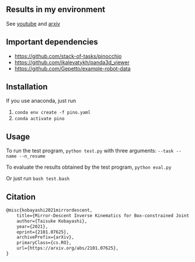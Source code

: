 ## Results in my environment

See [youtube](https://youtu.be/dO3ZcdEOb5E) and [arxiv](https://arxiv.org/abs/2101.07625)

## Important dependencies

- https://github.com/stack-of-tasks/pinocchio
- https://github.com/ikalevatykh/panda3d_viewer
- https://github.com/Gepetto/example-robot-data

## Installation

If you use anaconda, just run
1. `conda env create -f pino.yaml`
1. `conda activate pino`

## Usage

To run the test program, `python test.py`
with three arguments: `--task --name --n_resume`

To evaluate the results obtained by the test program, `python eval.py`

Or just run `bash test.bash`

## Citation

```latex
@misc{kobayashi2021mirrordescent,
    title={Mirror-Descent Inverse Kinematics for Box-constrained Joint Space},
    author={Taisuke Kobayashi},
    year={2021},
    eprint={2101.07625},
    archivePrefix={arXiv},
    primaryClass={cs.RO},
    url={https://arxiv.org/abs/2101.07625},
}
```
